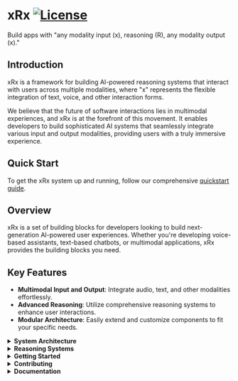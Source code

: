 # xRx [![License](https://img.shields.io/badge/License-Apache_2.0-blue.svg)](https://opensource.org/licenses/Apache-2.0)

Build apps with "any modality input (x), reasoning (R), any modality output (x)." 

## Introduction

xRx is a framework for building AI-powered reasoning systems that interact with users across multiple modalities, where "x" represents the flexible integration of text, voice, and other interaction forms. 

We believe that the future of software interactions lies in multimodal experiences, and xRx is at the forefront of this movement. It enables developers to build sophisticated AI systems that seamlessly integrate various input and output modalities, providing users with a truly immersive experience.

## Quick Start
To get the xRx system up and running, follow our comprehensive [quickstart guide](https://8090-inc.github.io/xrx-core/docs/quickstart).

## Overview 
xRx is a set of building blocks for developers looking to build next-generation AI-powered user experiences. Whether you're developing voice-based assistants, text-based chatbots, or multimodal applications, xRx provides the building blocks you need.

## Key Features

- **Multimodal Input and Output**: Integrate audio, text, and other modalities effortlessly.
- **Advanced Reasoning**: Utilize comprehensive reasoning systems to enhance user interactions.
- **Modular Architecture**: Easily extend and customize components to fit your specific needs.

<details>
<summary><strong>System Architecture</strong></summary>

The xRx system is composed of several key components, each playing a crucial role in delivering a seamless multimodal experience.

```mermaid
flowchart TD
    A[Client] <-->|audio/text| B[Orchestrator]
    B -->|Send audio| C[STT]
    C -->|Return text| B
    B <-->|text| G[Guardrail Proxy]
    G <-->|text| D[Agent]
    D[Agent] <-->|text / API requests| F[External Services]
    B -->|Send text| E[TTS]
    E -->|Return audio| B

style A fill:#FFCDD2,stroke:#B71C1C,stroke-width:2px,color:#000000
style B fill:#BBDEFB,stroke:#0D47A1,stroke-width:2px,color:#000000
style C fill:#C8E6C9,stroke:#1B5E20,stroke-width:2px,color:#000000
style D fill:#FFF9C4,stroke:#F57F17,stroke-width:2px,color:#000000
style E fill:#D1C4E9,stroke:#4A148C,stroke-width:2px,color:#000000
style F fill:#FFECB3,stroke:#FF6F00,stroke-width:2px,color:#000000
style G fill:#E1BEE7,stroke:#4A148C,stroke-width:2px,color:#000000
```

### High-Level Architecture

- **Client**: Front end app experience which renders the UI and handles websocket communication with the Orchestrator. [Client Directory](./react-xrx-client)
- **Orchestrator**: Manages the flow of data between various AI and traditional software components. [Orchestrator Directory](./orchestrator)
- **STT (Speech-to-Text)**: Converts audio input to text. [STT Directory](./stt)
- **TTS (Text-to-Speech)**: Converts text responses back to audio. [TTS Directory](./tts)
- **Agent**: A collection reasoning agents responsible for the "reasoning" system of xRx. [Reasoning Directory](./agent_framework)
- **Guardrails Proxy**: A safety layer for the reasoning system. [Guardrails Proxy Directory](./guardrails-proxy)

These components then communicate via the following sequence diagram

```mermaid

sequenceDiagram
    participant Client
    participant Orchestrator
    participant STT
    participant Agent
    participant TTS

    Client->> Orchestrator: Send audio on websockets port 8000
    Orchestrator->>STT: Send audio on websockets port 8001
    STT ->>Orchestrator: Return text
    STT ->>Orchestrator: Return text
    Orchestrator->>Agent: Send text on port 8003
    Agent->>Orchestrator: Return text
    Orchestrator->>TTS: Send text on port 8002
    TTS ->>Orchestrator: Return audio
    Orchestrator->>Client: Return audio, text, and application widgets
```
---

</details>
<details>
<summary><strong>Reasoning Systems</strong></summary>

To showcase the capabilities of xRx, we've created multiple reasoning systems:

### Simple Tool Calling Agent

We've created a simple tool calling agent that demonstrates basic functionality. This agent has access to tools like weather and time retrievers, and stock price lookup. It shows how any Python-based reasoning agent can be deployed into the xRx system. The code for this reasoning agent can be found [here](https://github.com/8090-inc/xrx-sample-apps/tree/develop/simple-app).

### Shopify Interaction Agent

We have built a sophisticated reasoning system that interacts with a Shopify store. The [shopify-agent](https://github.com/8090-inc/xrx-sample-apps/tree/develop/shopify-app) allows users to interact with a reasoning system built on top of Shopify, handling tasks like product inquiries, order placement, and customer service.

### Wolfram Assistant Agent

The [wolfram-assistant-agent](https://github.com/8090-inc/xrx-sample-apps/tree/develop/wolfram-assistant-app) leverages Wolfram Alpha's conversational API to provide answers to user queries, particularly useful for mathematical and scientific questions. This agent enhances the dialogue with refined language processing to deliver a smooth and engaging user experience.

### Patient Information Agent

The [patient-information-agent](https://github.com/8090-inc/xrx-sample-apps/tree/develop) is designed to collect and manage patient information before a doctor's visit. It demonstrates how xRx can be applied in healthcare scenarios, gathering essential medical data in a conversational manner.

### Template Agent

For developers looking to create their own reasoning agents, we provide a [template-agent](https://github.com/8090-inc/xrx-sample-apps/tree/develop/simple-app). This serves as a starting point for developing new reasoning agents within the xRx framework, offering a basic structure that can be easily customized and extended.

Each of these agents showcases different aspects of the xRx system's capabilities, from simple tool integration to complex domain-specific interactions. They demonstrate the flexibility and power of the xRx framework in building sophisticated AI-powered user experiences across various domains.
</details>

<details>
<summary><strong>Getting Started</strong></summary>

### Prerequisites

To deploy xRx locally, you need the following components:
- [Docker](https://www.docker.com/get-started)
- [Python](https://www.python.org/downloads/) (version 3.10)
- [Node](https://nodejs.org/en/download/) (version 18)
- [Pip](https://pip.pypa.io/en/stable/installing/)

```bash
brew cask install docker
brew install python@3.10
brew install node@18
```

### External Services Configuration

xRx requires three external services: LLM, Text-to-Speech, and Speech-to-Text. Configure these services by setting the environment variables in the `.env` file at the root of the repository.

#### LLMs

We recommend Groq for high token throughput. Sign up at [Groq](https://console.groq.com/docs/quickstart) and obtain an API key.

```
LLM_API_KEY="<your Api Key>"
LLM_BASE_URL="https://api.groq.com/openai/v1"
LLM_MODEL_ID="llama3-70b-8192"
```

We recommend the models in the variables above for our repository, but they can be changed to any model that is supported by the LLM provider.

#### Text to Speech

We use Elevenlabs for text-to-speech. Sign up at [Elevenlabs](https://elevenlabs.io/app/sign-up) and obtain an API key.

```
ELEVENLABS_API_KEY=<your elevenlabs api key>
ELEVENLABS_VOICE_ID=<your elevenlabs voice id>
```

#### Speech to Text

We support multiple transcription services. For ease, use Groq's Whisper, given that you already have an API key.

```
STT_PROVIDER="groq"
GROQ_STT_API_KEY="<your groq api key>"
```

### How To Run with a Simple Agent

1. Create a `.env` file with content at the root (`./`) See [env.quickstart](https://github.com/8090-inc/xrx-sample-apps/blob/develop/simple-app/env-example.txt) for an example of what this environment file should look like.

2. Build and run the system using Docker:

```bash
docker-compose up --build
```

3. Visit the xRx Demo client at [http://localhost:3000](http://localhost:3000)

Enjoy exploring and interacting with the xRx system!

---

</details>
<details>
<summary><strong>Contributing</strong></summary>

We welcome contributions from the community. Whether you're adding new features, fixing bugs, or improving documentation, your efforts are valued.

For more information on contributing, see our [Contribution Guide](./contributing.md).

---

</details>
<details>
<summary><strong>Documentation</strong></summary>

See our documentation [here](./docs/README.md)

</details>